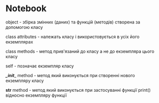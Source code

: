 # Notebook
object - збірка змінних (даних) та функцій (методів) створена за допомогою класу

class attributes - належать класу і використовується в усіх його екземплярах

class methods - метод прив'язаний до класу а не до екземпляра цього класу

self - позначає екземпляр класу

___\_init____ method - метод який виконується при створенні нового екземпляру класу

____str____ method - метод який виконується при застосуванні функції print() відносно екземпляру функції
